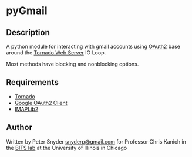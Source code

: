 pyGmail
===

Description
---
A python module for interacting with gmail accounts using [OAuth2](https://developers.google.com/google-apps/gmail/oauth_overview) base around the [Tornado Web Server](http://www.tornadoweb.org/) IO Loop.

Most methods have blocking and nonblocking options.

Requirements
---
 * [Tornado](http://www.tornadoweb.org/)
 * [Google OAuth2 Client](https://developers.google.com/api-client-library/python/guide/aaa_oauth)
 * [IMAPLib2](http://janeelix.com/piers/python/imaplib2.html)

Author
---
Written by Peter Snyder <snyderp@gmail.com> for Professor Chris Kanich in the [BITS lab](http://www.cs.uic.edu/Bits/)
at the University of Illinois in Chicago
